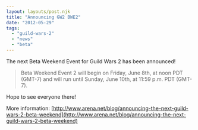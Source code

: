 ```yaml
---
layout: layouts/post.njk
title: "Announcing GW2 BWE2"
date: "2012-05-29"
tags: 
  - "guild-wars-2"
  - "news"
  - "beta"
---
```


The next Beta Weekend Event for Guild Wars 2 has been announced!

> Beta Weekend Event 2 will begin on Friday, June 8th, at noon PDT (GMT-7) and will run until Sunday, June 10th, at 11:59 p.m. PDT (GMT-7).

Hope to see everyone there!

More information: [http://www.arena.net/blog/announcing-the-next-guild-wars-2-beta-weekend](http://www.arena.net/blog/announcing-the-next-guild-wars-2-beta-weekend)
